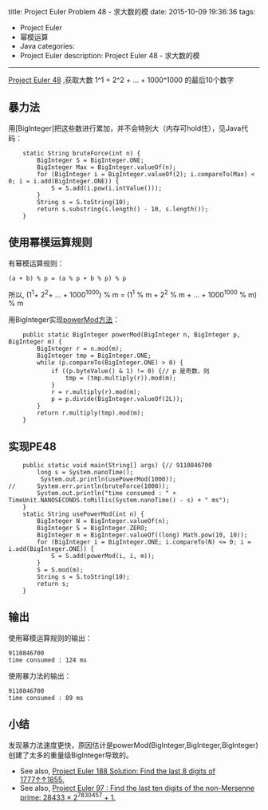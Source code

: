 title: Project Euler Problem 48 - 求大数的模
date: 2015-10-09 19:36:36
tags:
- Project Euler
- 幂模运算
- Java
categories:
- Project Euler
description: Project Euler 48 - 求大数的模
---
[Project Euler 48](https://projecteuler.net/problem=48) ,获取大数 1^1 + 2^2 + ... + 1000^1000 的最后10个数字
<!--more-->
## 暴力法
用[BigInteger]把这些数进行累加，并不会特别大（内存可hold住），见Java代码：
```
    static String bruteForce(int n) {
        BigInteger S = BigInteger.ONE;
        BigInteger Max = BigInteger.valueOf(n);
        for (BigInteger i = BigInteger.valueOf(2); i.compareTo(Max) < 0; i = i.add(BigInteger.ONE)) {
            S = S.add(i.pow(i.intValue()));
        }
        String s = S.toString(10);
        return s.substring(s.length() - 10, s.length());
    }
```

## 使用幂模运算规则
有幂模运算规则：
```
(a + b) % p = (a % p + b % p) % p
```
所以, (1<sup>1</sup>+ 2<sup>2</sup>+ ... + 1000<sup>1000</sup>) % m = (1<sup>1</sup> % m + 2<sup>2</sup> % m + ... + 1000<sup>1000</sup> % m) % m 

用BigInteger实现[powerMod方法](http://cwjcsu.gitcafe.io/Project-Euler/PE188/#powerMod)：
```
    public static BigInteger powerMod(BigInteger n, BigInteger p, BigInteger m) {
        BigInteger r = n.mod(m);
        BigInteger tmp = BigInteger.ONE;
        while (p.compareTo(BigInteger.ONE) > 0) {
            if ((p.byteValue() & 1) != 0) {// p 是奇数，则
                tmp = (tmp.multiply(r)).mod(m);
            }
            r = r.multiply(r).mod(m);
            p = p.divide(BigInteger.valueOf(2L));
        }
        return r.multiply(tmp).mod(m);
    }
```

## 实现PE48
```
    public static void main(String[] args) {// 9110846700
        long s = System.nanoTime();
         System.out.println(usePowerMod(1000));
//      System.err.println(bruteForce(1000));
        System.out.println("time consumed : " + TimeUnit.NANOSECONDS.toMillis(System.nanoTime() - s) + " ms");
    }
    static String usePowerMod(int n) {
        BigInteger N = BigInteger.valueOf(n);
        BigInteger S = BigInteger.ZERO;
        BigInteger m = BigInteger.valueOf((long) Math.pow(10, 10));
        for (BigInteger i = BigInteger.ONE; i.compareTo(N) <= 0; i = i.add(BigInteger.ONE)) {
            S = S.add(powerMod(i, i, m));
        }
        S = S.mod(m);
        String s = S.toString(10);
        return s;
    }
```

## 输出
使用幂模运算规则的输出：
```
9110846700
time consumed : 124 ms
```
使用暴力法的输出：
```
9110846700
time consumed : 89 ms
```

## 小结
发现暴力法速度更快，原因估计是powerMod(BigInteger,BigInteger,BigInteger)创建了太多的重量级BigInteger导致的。

*   See also, [Project Euler 188 Solution: Find the last 8 digits of 1777↑↑1855.](/Project-Euler/PE188/)
*   See also, [Project Euler 97 : Find the last ten digits of the non-Mersenne prime: 28433 × 2<sup>7830457</sup> + 1.](https://projecteuler.net/problem=97)
 
